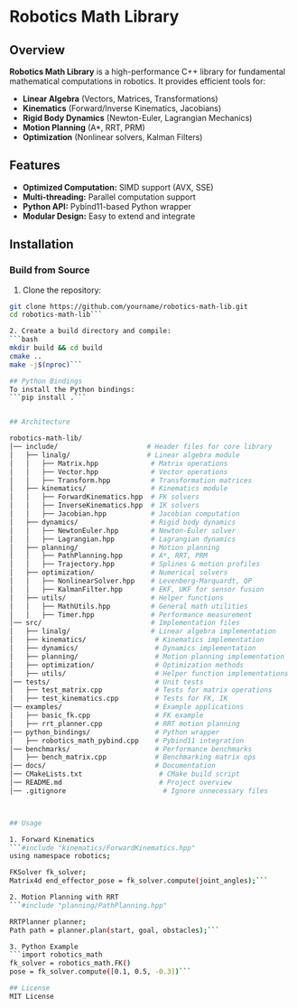 # Robotics Math Library

## Overview
**Robotics Math Library** is a high-performance C++ library for fundamental mathematical computations in robotics. It provides efficient tools for:
- **Linear Algebra** (Vectors, Matrices, Transformations)
- **Kinematics** (Forward/Inverse Kinematics, Jacobians)
- **Rigid Body Dynamics** (Newton-Euler, Lagrangian Mechanics)
- **Motion Planning** (A*, RRT, PRM)
- **Optimization** (Nonlinear solvers, Kalman Filters)

## Features
- **Optimized Computation:** SIMD support (AVX, SSE)
- **Multi-threading:** Parallel computation support
- **Python API:** Pybind11-based Python wrapper
- **Modular Design:** Easy to extend and integrate

## Installation

### **Build from Source**
1. Clone the repository:
```bash
git clone https://github.com/yourname/robotics-math-lib.git
cd robotics-math-lib```

2. Create a build directory and compile:
```bash
mkdir build && cd build
cmake ..
make -j$(nproc)```

## Python Bindings
To install the Python bindings:
```pip install .```


## Architecture

robotics-math-lib/
│── include/                      # Header files for core library
│   ├── linalg/                   # Linear algebra module
│   │   ├── Matrix.hpp             # Matrix operations
│   │   ├── Vector.hpp             # Vector operations
│   │   ├── Transform.hpp          # Transformation matrices
│   ├── kinematics/                # Kinematics module
│   │   ├── ForwardKinematics.hpp  # FK solvers
│   │   ├── InverseKinematics.hpp  # IK solvers
│   │   ├── Jacobian.hpp           # Jacobian computation
│   ├── dynamics/                  # Rigid body dynamics
│   │   ├── NewtonEuler.hpp        # Newton-Euler solver
│   │   ├── Lagrangian.hpp         # Lagrangian dynamics
│   ├── planning/                  # Motion planning
│   │   ├── PathPlanning.hpp       # A*, RRT, PRM
│   │   ├── Trajectory.hpp         # Splines & motion profiles
│   ├── optimization/              # Numerical solvers
│   │   ├── NonlinearSolver.hpp    # Levenberg-Marquardt, QP
│   │   ├── KalmanFilter.hpp       # EKF, UKF for sensor fusion
│   ├── utils/                     # Helper functions
│   │   ├── MathUtils.hpp          # General math utilities
│   │   ├── Timer.hpp              # Performance measurement
│── src/                           # Implementation files
│   ├── linalg/                    # Linear algebra implementation
│   ├── kinematics/                 # Kinematics implementation
│   ├── dynamics/                   # Dynamics implementation
│   ├── planning/                   # Motion planning implementation
│   ├── optimization/               # Optimization methods
│   ├── utils/                      # Helper function implementations
│── tests/                          # Unit tests
│   ├── test_matrix.cpp             # Tests for matrix operations
│   ├── test_kinematics.cpp         # Tests for FK, IK
│── examples/                       # Example applications
│   ├── basic_fk.cpp                # FK example
│   ├── rrt_planner.cpp             # RRT motion planning
│── python_bindings/                # Python wrapper
│   ├── robotics_math_pybind.cpp    # Pybind11 integration
│── benchmarks/                     # Performance benchmarks
│   ├── bench_matrix.cpp            # Benchmarking matrix ops
│── docs/                           # Documentation
│── CMakeLists.txt                   # CMake build script
│── README.md                        # Project overview
│── .gitignore                        # Ignore unnecessary files



## Usage

1. Forward Kinematics
```#include "kinematics/ForwardKinematics.hpp"
using namespace robotics;

FKSolver fk_solver;
Matrix4d end_effector_pose = fk_solver.compute(joint_angles);```

2. Motion Planning with RRT
```#include "planning/PathPlanning.hpp"

RRTPlanner planner;
Path path = planner.plan(start, goal, obstacles);```

3. Python Example
```import robotics_math
fk_solver = robotics_math.FK()
pose = fk_solver.compute([0.1, 0.5, -0.3])```

## License
MIT License